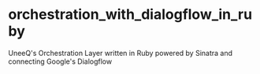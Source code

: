 # orchestration_with_dialogflow_in_ruby
UneeQ's Orchestration Layer written in Ruby powered by Sinatra and connecting Google's Dialogflow
